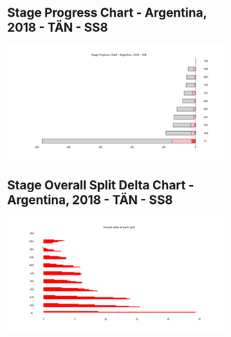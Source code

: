 # Stage Progress Chart - Argentina, 2018 - TÄN - SS8

![](images/stage_report_8_TAN.png)
# Stage Overall Split Delta Chart - Argentina, 2018 - TÄN - SS8

![](images/stage_report_split_delta_8_TAN.png)
